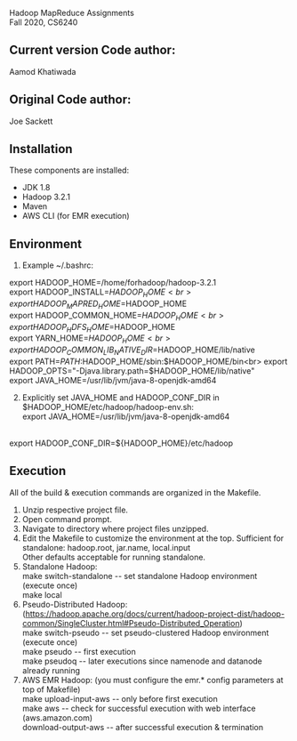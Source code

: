 Hadoop MapReduce Assignments <br>
Fall 2020, CS6240

Current version Code author:
---------------------
Aamod Khatiwada

Original Code author:
-----------
Joe Sackett

Installation
------------
These components are installed:
- JDK 1.8
- Hadoop 3.2.1
- Maven
- AWS CLI (for EMR execution)

Environment
-----------
1) Example ~/.bashrc:

export HADOOP_HOME=/home/forhadoop/hadoop-3.2.1<br>
export HADOOP_INSTALL=$HADOOP_HOME<br>
export HADOOP_MAPRED_HOME=$HADOOP_HOME<br>
export HADOOP_COMMON_HOME=$HADOOP_HOME<br>
export HADOOP_HDFS_HOME=$HADOOP_HOME<br>
export YARN_HOME=$HADOOP_HOME<br>
export HADOOP_COMMON_LIB_NATIVE_DIR=$HADOOP_HOME/lib/native<br>
export PATH=$PATH:$HADOOP_HOME/sbin:$HADOOP_HOME/bin<br>
export HADOOP_OPTS="-Djava.library.path=$HADOOP_HOME/lib/native"<br>
export JAVA_HOME=/usr/lib/jvm/java-8-openjdk-amd64<br>


2) Explicitly set JAVA_HOME and HADOOP_CONF_DIR in $HADOOP_HOME/etc/hadoop/hadoop-env.sh:<br>
export JAVA_HOME=/usr/lib/jvm/java-8-openjdk-amd64
<br>
export HADOOP_CONF_DIR=${HADOOP_HOME}/etc/hadoop

Execution
---------
All of the build & execution commands are organized in the Makefile.
1) Unzip respective project file.
2) Open command prompt.
3) Navigate to directory where project files unzipped.
4) Edit the Makefile to customize the environment at the top.
	Sufficient for standalone: hadoop.root, jar.name, local.input <br>
	Other defaults acceptable for running standalone.
5) Standalone Hadoop: <br>
	make switch-standalone		-- set standalone Hadoop environment (execute once) <br>
	make local
6) Pseudo-Distributed Hadoop: (https://hadoop.apache.org/docs/current/hadoop-project-dist/hadoop-common/SingleCluster.html#Pseudo-Distributed_Operation) <br>
	make switch-pseudo			-- set pseudo-clustered Hadoop environment (execute once) <br>
	make pseudo					-- first execution <br>
	make pseudoq				-- later executions since namenode and datanode already running <br> 
7) AWS EMR Hadoop: (you must configure the emr.* config parameters at top of Makefile) <br>
	make upload-input-aws		-- only before first execution <br>
	make aws					-- check for successful execution with web interface (aws.amazon.com) <br>
	download-output-aws			-- after successful execution & termination <br>
